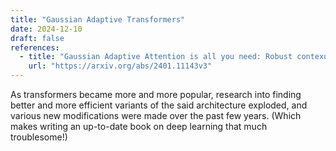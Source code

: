 ```yaml
---
title: "Gaussian Adaptive Transformers"
date: 2024-12-10
draft: false
references:
  - title: "Gaussian Adaptive Attention is all you need: Robust contexual representations across multiple modalitites"
    url: "https://arxiv.org/abs/2401.11143v3"  
---
```


As transformers became more and more popular, research into finding better and more efficient variants of the said architecture exploded, and various new modifications were made over the past few years. (Which makes writing an up-to-date book on deep learning that much troublesome!)